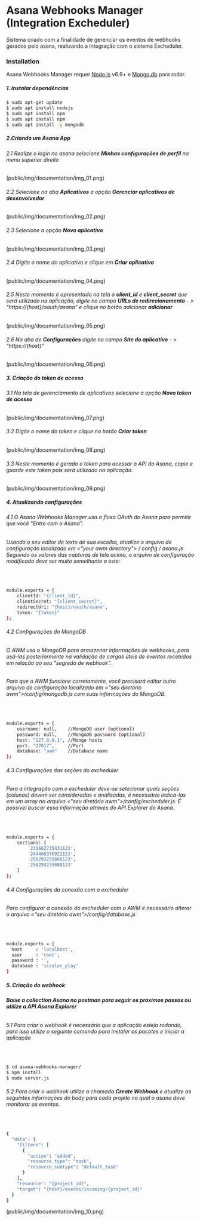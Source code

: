 # Asana Webhooks Manager (Integration Excheduler)

Sistema criado com a finalidade de gerenciar os eventos de webhooks gerados pelo asana, realizando a integração com o sistema Excheduler.

### Installation

Asana Webhooks Manager requer [Node.js](https://nodejs.org/) v6.9+ e [Mongo.db](https://www.mongodb.com/) para rodar.

##### 1. Instalar dependências


```sh
$ sudo apt-get update
$ sudo apt install nodejs
$ sudo apt install npm
$ sudo apt install npm
$ sudo apt install -y mongodb
```
##### 2.Criando um Asana App
###### 2.1 Realize o login no asana selecione **Minhas configurações de perfil** no menu superior direito

(public/img/documentation/img_01.png)

###### 2.2 Selecione na aba **Aplicativos** a opção **Gerenciar aplicativos de desenvolvedor**

(public/img/documentation/img_02.png)

###### 2.3 Selecione a opção **Novo aplicativo**
(public/img/documentation/img_03.png)

###### 2.4 Digite o nome do aplicativo e clique em **Criar aplicativo**
(public/img/documentation/img_04.png)

###### 2.5 Neste momento é apresentado na tela o **client_id** e **client_secret** que será utilizado na aplicação, digite no campo **URLs de redirecionamento** - > "https://{host}/oauth/asana" e clique no botão adicionar **adicionar**
(public/img/documentation/img_05.png)

###### 2.6 Na aba de **Configurações** digite no campo **Site do aplicativo** - > "https://{host}"
(public/img/documentation/img_06.png)

##### 3. Criação do token de acesso
###### 3.1 Na tela de gerenciamento de aplicativos selecione a opção **Novo token de acesso**

(public/img/documentation/img_07.png)

###### 3.2 Digite o nome do token e clique no botão **Criar token**

(public/img/documentation/img_08.png)

###### 3.3 Neste momento é gerado o token para acessar a API do Asana, copie e guarde este token pois será utilizado na aplicação.

(public/img/documentation/img_09.png)

##### 4. Atualizando configurações
###### 4.1 O Asana Webhooks Manager usa o fluxo OAuth do Asana para permitir que você "Entre com o Asana".
###### Usando o seu editor de texto de sua escolha, atualize o arquivo de configuração localizado em <"your awm directory"> / config / asana.js Seguindo os valores das capturas de tela acima, o arquivo de configuração modificado deve ser muito semelhante a este:
&nbsp;
```sh
module.exports = {
    clientId: "{client_id}",
    clientSecret: "{client_secret}",
    redirectUri: "{host}/oauth/asana",
    token: "{token}"
};
```

###### 4.2 Configurações do MongoDB
###### O AWM usa o MongoDB para armazenar informações de webhooks, para usá-las posteriormente na validação de cargas úteis de eventos recebidos em relação ao seu "segredo de webhook".
###### Para que o AWM funcione corretamente, você precisará editar outro arquivo de configuração localizado em <"seu diretório awm">/config/mongodb.js com suas informações do MongoDB.
&nbsp;
```sh
module.exports = {
    username: null,    //MongoDB user (optional)
    password: null,    //MongoDB password (optional)
    host: "127.0.0.1", //Mongo hosts
    port: "27017",     //Port
    database: "awm"    //Database name
};
```

###### 4.3 Configurações das seções do excheduler
###### Para a integração com o excheduler deve-se selecionar quais seções (colunas) devem ser consideradas e análisadas, é necessário indica-las em um array no arquivo <"seu diretório awm">/config/excheduler.js. É possível buscar essa informação através do API Explorer do Asana.
&nbsp;
```sh
module.exports = {
    sections: [
        '233662735431123',
        '244466376922123',
        '250293255888123',
        '250293255888123'
    ]
};
```

###### 4.4 Configurações da conexão com o excheduler
###### Para configurar a conexão do excheduler com o AWM é necessário alterar o arquivo <"seu diretório awm">/config/database.js
&nbsp;
```sh
module.exports = {
  host     : 'localhost',
  user     : 'root',
  password : '',
  database : 'sisaloc_play'
}
```

##### 5. Criação do webhook
###### **Baixe a collection Asana no postman para seguir os próximos passos ou utilize a API Asana Explorer**

###### 5.1 Para criar o webhook é necessário que a aplicação esteja rodando, para isso utilize o seguinte comando para instalar os pacotes e iniciar a aplicação
&nbsp;
```sh
$ cd asana-webhooks-manager/
$ npm install
$ node server.js
```

###### 5.2 Para criar o webhook utilize a chamada **Create Webhook** e atualize as seguintes informações do body para cada projeto no qual o asana deve monitorar os eventos.
&nbsp;
```sh
{
  "data": {
    "filters": [
      {
        "action": "added",
        "resource_type": "task",
        "resource_subtype": "default_task"
      }
    ],
    "resource": "{project_id}",
    "target": "{host}/events/incoming/{project_id}"
  }
}
```
(public/img/documentation/img_10.png)


